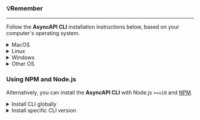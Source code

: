 ### 💡Remember

---

Follow the **AsyncAPI CLI** installation instructions below, based on your computer's operating system.

<details>
<summary>MacOS</summary>

- **Using `brew`**: You can install in MacOS via brew: `brew install asyncapi`.

- **Using `pkg`**: Each release of CLI produces a MacOS dedicated `pkg` file that enables you to install this CLI as MacOS application.

      ```shell
      # Download the latest release.
      curl -OL [https://github.com/asyncapi/cli/releases/latest/download/asyncapi.pkg](https://github.com/asyncapi/cli/releases/latest/download/asyncapi.pkg)

      # To download a specific release, your link should look similar to:
      # curl -OL [https://github.com/asyncapi/cli/releases/download/v0.13.0/asyncapi.pkg](https://github.com/asyncapi/cli/releases/download/v0.13.0/asyncapi.pkg)
      # All releases are listed in [https://github.com/asyncapi/cli/releases](https://github.com/asyncapi/cli/releases)

      # Install AsyncAPI CLI
      sudo installer -pkg asyncapi.pkg -target /
      ```

  </details>

<details>
<summary>Linux</summary>

You can install in Linux via `dpkg`, a debian package manager:

```shell
curl -OL [https://github.com/asyncapi/cli/releases/latest/download/asyncapi.deb](https://github.com/asyncapi/cli/releases/latest/download/asyncapi.deb)
sudo dpkg -i asyncapi.deb
```

</details>

<details>
<summary>Windows</summary>

For Windows, install the appropriate installer and follow the default installation steps to complete the installation process.

- For 64-bit, download [asyncapi.x64.exe](https://github.com/asyncapi/cli/releases/latest/download/asyncapi.x64.exe).
- For 32-bit, download [asyncapi.x86.exe](https://github.com/asyncapi/cli/releases/latest/download/asyncapi.x86.exe).

</details>

<details>
<summary>Other OS</summary>

Read further [AsyncAPI CLI installation instructions for different operating systems](https://github.com/asyncapi/cli#installation).

</details>

### Using NPM and Node.js

Alternatively, you can install the **AsyncAPI CLI** with Node.js `>=v10` and [NPM](https://nodejs.org/en/download/package-manager/).

<details>
<summary>Install CLI globally</summary>

Install AsyncAPI CLI _globally_ with the following command:

```shell
npm install -g @asyncapi/cli
```

</details>

<details>
<summary>Install specific CLI version</summary>

To install a specific version of the AsyncAPI CLI, pass the `version` during installation:

```shell
npm install -g @asyncapi/cli@{version}
```

</details>
